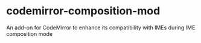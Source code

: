 codemirror-composition-mod
==========================

An add-on for CodeMirror to enhance its compatibility with IMEs during IME composition mode
